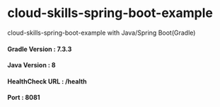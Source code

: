 # cloud-skills-spring-boot-example
cloud-skills-spring-boot-example with Java/Spring Boot(Gradle)

#### Gradle Version : 7.3.3


#### Java Version : 8


#### HealthCheck URL : /health


#### Port : 8081

